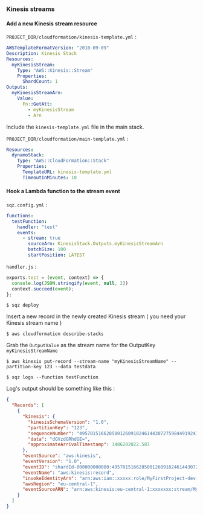 ### Kinesis streams

#### Add a new Kinesis stream resource

`PROJECT_DIR/cloudformation/kinesis-template.yml` :

```yaml
AWSTemplateFormatVersion: "2010-09-09"
Description: Kinesis Stack
Resources:
  myKinesisStream:
    Type: "AWS::Kinesis::Stream"
    Properties:
      ShardCount: 1
Outputs:
  myKinesisStreamArn:
    Value:
      Fn::GetAtt:
        - myKinesisStream
        - Arn
```

Include the `kinesis-template.yml` file in the main stack.

`PROJECT_DIR/cloudformation/main-template.yml` :

```yaml
Resources:
  dynamoStack:
    Type: "AWS::CloudFormation::Stack"
    Properties:
      TemplateURL: kinesis-template.yml
      TimeoutInMinutes: 10
```

#### Hook a Lambda function to the stream event

`sqz.config.yml` :

```yaml
functions:
  testFunction:
    handler: "test"
    events:
      - stream: true
        sourceArn: KinesisStack.Outputs.myKinesisStreamArn
        batchSize: 100
        startPosition: LATEST
```

`handler.js` :

```js
exports.test = (event, context) => {
  console.log(JSON.stringify(event, null, 2))
  context.succeed(event);
};
```

`$ sqz deploy`

Insert a new record in the newly created Kinesis stream ( you need your Kinesis stream name )

`$ aws cloudformation describe-stacks`

Grab the `OutputValue` as the stream name for the OutputKey `myKinesisStreamName`

`$ aws kinesis put-record --stream-name "myKinesisStreamName" --partition-key 123 --data testdata `

`$ sqz logs --function testFunction`

Log's output should be something like this :

```json
{
  "Records": [
    {
      "kinesis": {
        "kinesisSchemaVersion": "1.0",
        "partitionKey": "123",
        "sequenceNumber": "49570151662850012609182461443072759844919241340945956866",
        "data": "dGVzdGRhdGE=",
        "approximateArrivalTimestamp": 1486202022.587
      },
      "eventSource": "aws:kinesis",
      "eventVersion": "1.0",
      "eventID": "shardId-000000000000:49570151662850012609182461443072759844919241340945956866",
      "eventName": "aws:kinesis:record",
      "invokeIdentityArn": "arn:aws:iam::xxxxx:role/MyFirstProject-dev-iamStack-IamRoleLambdaExecution-xxxxxxx",
      "awsRegion": "eu-central-1",
      "eventSourceARN": "arn:aws:kinesis:eu-central-1:xxxxxxx:stream/MyFirstProject-dev-KinesisStack-xxxxxx-myKinesisStream-xxxxxx"
    }
  ]
}
```
